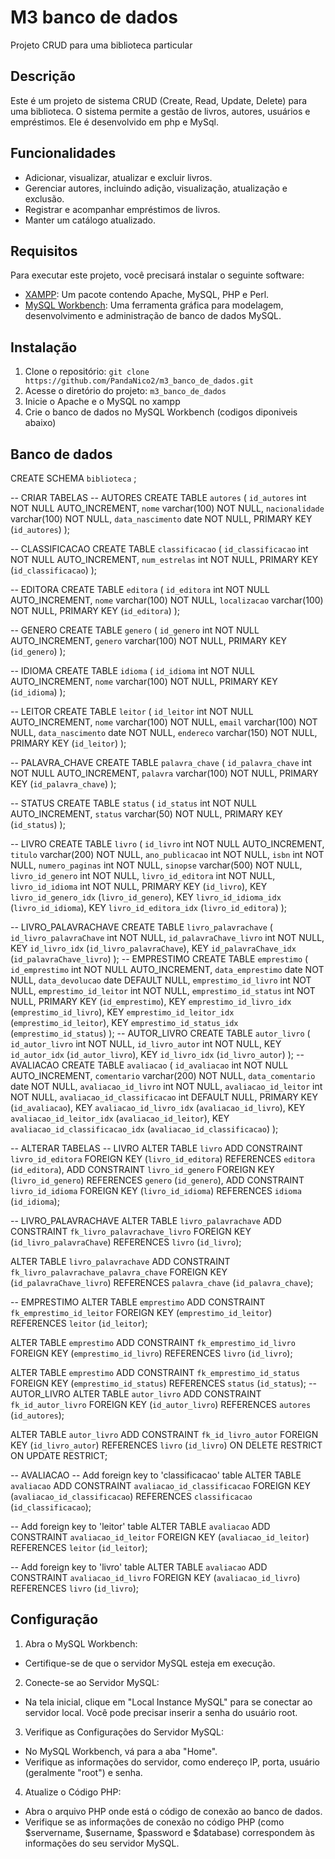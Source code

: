 # M3 banco de dados

Projeto CRUD para uma biblioteca particular

## Descrição

Este é um projeto de sistema CRUD (Create, Read, Update, Delete) para uma biblioteca. O sistema permite a gestão de livros, autores, usuários e empréstimos. Ele é desenvolvido em php e MySql.

## Funcionalidades

- Adicionar, visualizar, atualizar e excluir livros.
- Gerenciar autores, incluindo adição, visualização, atualização e exclusão.
- Registrar e acompanhar empréstimos de livros.
- Manter um catálogo atualizado.

## Requisitos
Para executar este projeto, você precisará instalar o seguinte software:

- [XAMPP](https://www.apachefriends.org/pt_br/index.html): Um pacote contendo Apache, MySQL, PHP e Perl.
- [MySQL Workbench](https://www.mysql.com/products/workbench/): Uma ferramenta gráfica para modelagem, desenvolvimento e administração de banco de dados MySQL.


## Instalação

1. Clone o repositório: `git clone https://github.com/PandaNico2/m3_banco_de_dados.git`
3. Acesse o diretório do projeto: `m3_banco_de_dados`
2. Inicie o Apache e o MySQL no xampp
4. Crie o banco de dados no MySQL Workbench (codigos diponiveis abaixo)

## Banco de dados
CREATE SCHEMA `biblioteca` ;

-- CRIAR TABELAS
--  AUTORES 
CREATE TABLE `autores` (
  `id_autores` int NOT NULL AUTO_INCREMENT,
  `nome` varchar(100) NOT NULL,
  `nacionalidade` varchar(100) NOT NULL,
  `data_nascimento` date NOT NULL,
  PRIMARY KEY (`id_autores`)
);

--  CLASSIFICACAO 
CREATE TABLE `classificacao` (
  `id_classificacao` int NOT NULL AUTO_INCREMENT,
  `num_estrelas` int NOT NULL,
  PRIMARY KEY (`id_classificacao`)
); 

--  EDITORA 
CREATE TABLE `editora` (
  `id_editora` int NOT NULL AUTO_INCREMENT,
  `nome` varchar(100) NOT NULL,
  `localizacao` varchar(100) NOT NULL,
  PRIMARY KEY (`id_editora`)
);

--  GENERO 
CREATE TABLE `genero` (
  `id_genero` int NOT NULL AUTO_INCREMENT,
  `genero` varchar(100) NOT NULL,
  PRIMARY KEY (`id_genero`)
); 

--  IDIOMA 
CREATE TABLE `idioma` (
  `id_idioma` int NOT NULL AUTO_INCREMENT,
  `nome` varchar(100) NOT NULL,
  PRIMARY KEY (`id_idioma`)
); 

--  LEITOR 
CREATE TABLE `leitor` (
  `id_leitor` int NOT NULL AUTO_INCREMENT,
  `nome` varchar(100) NOT NULL,
  `email` varchar(100) NOT NULL,
  `data_nascimento` date NOT NULL,
  `endereco` varchar(150) NOT NULL,
  PRIMARY KEY (`id_leitor`)
); 

--  PALAVRA_CHAVE 
CREATE TABLE `palavra_chave` (
  `id_palavra_chave` int NOT NULL AUTO_INCREMENT,
  `palavra` varchar(100) NOT NULL,
  PRIMARY KEY (`id_palavra_chave`)
);


--  STATUS 
CREATE TABLE `status` (
  `id_status` int NOT NULL AUTO_INCREMENT,
  `status` varchar(50) NOT NULL,
  PRIMARY KEY (`id_status`)
); 

--  LIVRO 
CREATE TABLE `livro` (
  `id_livro` int NOT NULL AUTO_INCREMENT,
  `titulo` varchar(200) NOT NULL,
  `ano_publicacao` int NOT NULL,
  `isbn` int NOT NULL,
  `numero_paginas` int NOT NULL,
  `sinopse` varchar(500) NOT NULL,
  `livro_id_genero` int NOT NULL,
  `livro_id_editora` int NOT NULL,
  `livro_id_idioma` int NOT NULL,
  PRIMARY KEY (`id_livro`),
  KEY `livro_id_genero_idx` (`livro_id_genero`),
  KEY `livro_id_idioma_idx` (`livro_id_idioma`),
  KEY `livro_id_editora_idx` (`livro_id_editora`)
);

--  LIVRO_PALAVRACHAVE 
CREATE TABLE `livro_palavrachave` (
  `id_livro_palavraChave` int NOT NULL,
  `id_palavraChave_livro` int NOT NULL,
  KEY `id_livro_idx` (`id_livro_palavraChave`),
  KEY `id_palavraChave_idx` (`id_palavraChave_livro`)
);
--  EMPRESTIMO 
CREATE TABLE `emprestimo` (
  `id_emprestimo` int NOT NULL AUTO_INCREMENT,
  `data_emprestimo` date NOT NULL,
  `data_devolucao` date DEFAULT NULL,
  `emprestimo_id_livro` int NOT NULL,
  `emprestimo_id_leitor` int NOT NULL,
  `emprestimo_id_status` int NOT NULL,
  PRIMARY KEY (`id_emprestimo`),
  KEY `emprestimo_id_livro_idx` (`emprestimo_id_livro`),
  KEY `emprestimo_id_leitor_idx` (`emprestimo_id_leitor`),
  KEY `emprestimo_id_status_idx` (`emprestimo_id_status`)
);
--  AUTOR_LIVRO 
CREATE TABLE `autor_livro` (
  `id_autor_livro` int NOT NULL,
  `id_livro_autor` int NOT NULL,
  KEY `id_autor_idx` (`id_autor_livro`),
  KEY `id_livro_idx` (`id_livro_autor`)
);
--  AVALIACAO 
CREATE TABLE `avaliacao` (
  `id_avaliacao` int NOT NULL AUTO_INCREMENT,
  `comentario` varchar(200) NOT NULL,
  `data_comentario` date NOT NULL,
  `avaliacao_id_livro` int NOT NULL,
  `avaliacao_id_leitor` int NOT NULL,
  `avaliacao_id_classificacao` int DEFAULT NULL,
  PRIMARY KEY (`id_avaliacao`),
  KEY `avaliacao_id_livro_idx` (`avaliacao_id_livro`),
  KEY `avaliacao_id_leitor_idx` (`avaliacao_id_leitor`),
  KEY `avaliacao_id_classificacao_idx` (`avaliacao_id_classificacao`)
);


-- ALTERAR TABELAS
--  LIVRO 
ALTER TABLE `livro`
ADD CONSTRAINT `livro_id_editora` FOREIGN KEY (`livro_id_editora`) REFERENCES `editora` (`id_editora`),
ADD CONSTRAINT `livro_id_genero` FOREIGN KEY (`livro_id_genero`) REFERENCES `genero` (`id_genero`),
ADD CONSTRAINT `livro_id_idioma` FOREIGN KEY (`livro_id_idioma`) REFERENCES `idioma` (`id_idioma`);

-- LIVRO_PALAVRACHAVE
ALTER TABLE `livro_palavrachave`
  ADD CONSTRAINT `fk_livro_palavrachave_livro`
  FOREIGN KEY (`id_livro_palavraChave`)
  REFERENCES `livro` (`id_livro`);

ALTER TABLE `livro_palavrachave`
  ADD CONSTRAINT `fk_livro_palavrachave_palavra_chave`
  FOREIGN KEY (`id_palavraChave_livro`)
  REFERENCES `palavra_chave` (`id_palavra_chave`);

-- EMPRESTIMO
ALTER TABLE `emprestimo`
  ADD CONSTRAINT `fk_emprestimo_id_leitor`
  FOREIGN KEY (`emprestimo_id_leitor`) REFERENCES `leitor` (`id_leitor`);

ALTER TABLE `emprestimo`
  ADD CONSTRAINT `fk_emprestimo_id_livro`
  FOREIGN KEY (`emprestimo_id_livro`) REFERENCES `livro` (`id_livro`);

ALTER TABLE `emprestimo`
  ADD CONSTRAINT `fk_emprestimo_id_status`
  FOREIGN KEY (`emprestimo_id_status`) REFERENCES `status` (`id_status`);
-- AUTOR_LIVRO
ALTER TABLE `autor_livro`
ADD CONSTRAINT `fk_id_autor_livro`
FOREIGN KEY (`id_autor_livro`)
REFERENCES `autores` (`id_autores`);

ALTER TABLE `autor_livro`
ADD CONSTRAINT `fk_id_livro_autor`
FOREIGN KEY (`id_livro_autor`)
REFERENCES `livro` (`id_livro`)
ON DELETE RESTRICT
ON UPDATE RESTRICT;

-- AVALIACAO
-- Add foreign key to 'classificacao' table
ALTER TABLE `avaliacao`
  ADD CONSTRAINT `avaliacao_id_classificacao` FOREIGN KEY (`avaliacao_id_classificacao`) REFERENCES `classificacao` (`id_classificacao`);

-- Add foreign key to 'leitor' table
ALTER TABLE `avaliacao`
  ADD CONSTRAINT `avaliacao_id_leitor` FOREIGN KEY (`avaliacao_id_leitor`) REFERENCES `leitor` (`id_leitor`);

-- Add foreign key to 'livro' table
ALTER TABLE `avaliacao`
  ADD CONSTRAINT `avaliacao_id_livro` FOREIGN KEY (`avaliacao_id_livro`) REFERENCES `livro` (`id_livro`);


## Configuração

1. Abra o MySQL Workbench:
- Certifique-se de que o servidor MySQL esteja em execução.

2. Conecte-se ao Servidor MySQL:
- Na tela inicial, clique em "Local Instance MySQL" para se conectar ao servidor local. Você pode precisar inserir a senha do usuário root.

3. Verifique as Configurações do Servidor MySQL:
- No MySQL Workbench, vá para a aba "Home".
- Verifique as informações do servidor, como endereço IP, porta, usuário (geralmente "root") e senha.

4. Atualize o Código PHP:
- Abra o arquivo PHP onde está o código de conexão ao banco de dados.
- Verifique se as informações de conexão no código PHP (como $servername, $username, $password e $database) correspondem às informações do seu servidor MySQL.
